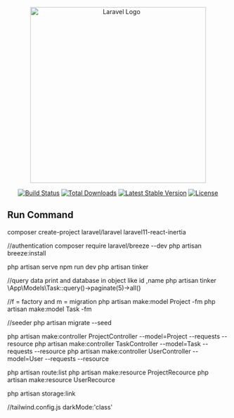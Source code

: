 <p align="center"><a href="https://laravel.com" target="_blank"><img src="https://raw.githubusercontent.com/laravel/art/master/logo-lockup/5%20SVG/2%20CMYK/1%20Full%20Color/laravel-logolockup-cmyk-red.svg" width="400" alt="Laravel Logo"></a></p>

<p align="center">
<a href="https://github.com/laravel/framework/actions"><img src="https://github.com/laravel/framework/workflows/tests/badge.svg" alt="Build Status"></a>
<a href="https://packagist.org/packages/laravel/framework"><img src="https://img.shields.io/packagist/dt/laravel/framework" alt="Total Downloads"></a>
<a href="https://packagist.org/packages/laravel/framework"><img src="https://img.shields.io/packagist/v/laravel/framework" alt="Latest Stable Version"></a>
<a href="https://packagist.org/packages/laravel/framework"><img src="https://img.shields.io/packagist/l/laravel/framework" alt="License"></a>
</p>

## Run Command
composer create-project laravel/laravel laravel11-react-inertia

//authentication
composer require laravel/breeze --dev
php artisan breeze:install

php artisan serve
npm run dev
php artisan tinker

//query data print and database in object like id ,name
php artisan tinker
\App\Models\Task::query()->paginate(5)->all()

//f = factory and m = migration
php artisan make:model Project -fm
php artisan make:model Task -fm


//seeder
php artisan migrate --seed

php artisan make:controller ProjectController --model=Project --requests --resource
php artisan make:controller TaskController --model=Task --requests --resource
php artisan make:controller UserController --model=User --requests --resource

php artisan route:list
php artisan make:resource ProjectRecource
php artisan make:resource UserRecource

 php artisan storage:link

//tailwind.config.js
darkMode:'class'

